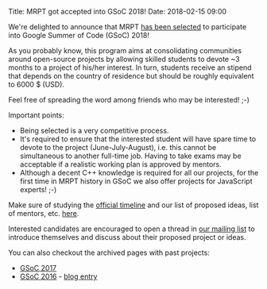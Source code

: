Title: MRPT got accepted into GSoC 2018!
Date: 2018-02-15 09:00

We're delighted to announce that MRPT [has been selected](https://summerofcode.withgoogle.com/organizations/6305642571104256/)
to participate into Google Summer of Code (GSoC) 2018!

As you probably know, this program aims at consolidating communities
around open-source projects by allowing skilled students to devote ~3
months to a project of his/her interest. In turn, students receive an
stipend that depends on the country of residence but should be roughly
equivalent to 6000 $ (USD).

Feel free of spreading the word among friends who may be interested! ;-)

Important points:

* Being selected is a very competitive process.
* It's required to ensure that the interested student will have spare
time to devote to the project (June-July-August), i.e. this cannot be
simultaneous to another full-time job. Having to take exams may be
acceptable if a realistic working plan is approved by mentors.
* Although a decent C++ knowledge is required for all our projects,
for the first time in MRPT history in GSoC we also offer projects for
JavaScript experts! ;-)

Make sure of studying the [official timeline](https://developers.google.com/open-source/gsoc/timeline) and our list of
proposed ideas, list of mentors, etc. [here](https://github.com/MRPT/mrpt/wiki/Ideas-page-for-MRPT-Google-Summer-of-Code-2018).

Interested candidates are encouraged to open a thread in [our mailing list](https://groups.google.com/forum/#!forum/mrpt-users)
to introduce themselves and discuss about their proposed
project or ideas.

You can also checkout the archived pages with past projects:

* [GSoC 2017](https://summerofcode.withgoogle.com/archive/2017/organizations/5289044053327872/)
* [GSoC 2016](https://summerofcode.withgoogle.com/archive/2016/organizations/5644101080842240/) - [blog entry]({static}/2017-05-01_GSoC2017.md)
